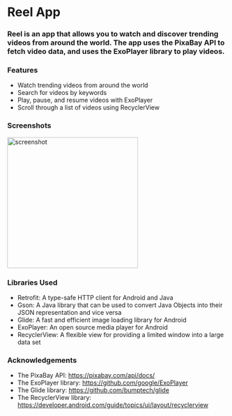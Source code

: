 # Reel App


### Reel is an app that allows you to watch and discover trending videos from around the world. The app uses the PixaBay API to fetch video data, and uses the ExoPlayer library to play videos.

### Features
 - Watch trending videos from around the world
 - Search for videos by keywords
 - Play, pause, and resume videos with ExoPlayer
 - Scroll through a list of videos using RecyclerView


### Screenshots
<img src="https://user-images.githubusercontent.com/76834976/235125169-1a806d99-d2fc-4779-bbb8-72a6c364df37.png" alt="screenshot" width="300"/>


### Libraries Used
- Retrofit: A type-safe HTTP client for Android and Java
- Gson: A Java library that can be used to convert Java Objects into their JSON representation and vice versa
- Glide: A fast and efficient image loading library for Android
- ExoPlayer: An open source media player for Android
- RecyclerView: A flexible view for providing a limited window into a large data set

### Acknowledgements
- The PixaBay API: https://pixabay.com/api/docs/
- The ExoPlayer library: https://github.com/google/ExoPlayer
- The Glide library: https://github.com/bumptech/glide
- The RecyclerView library: https://developer.android.com/guide/topics/ui/layout/recyclerview
